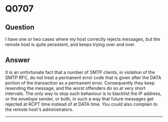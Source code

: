 Q0707
=====

Question
--------

I have one or two cases where my host correctly rejects messages, but
the remote host is quite persistent, and keeps trying over and over.

Answer
------

It is an unfortunate fact that a number of SMTP clients, in violation of
the SMTP RFC, do not treat a permanent error code that is given after
the DATA portion of the transaction as a permanent error. Consequently
they keep resending the message, and the worst offenders do so at very
short intervals. The only way to stop such behaviour is to blacklist the
IP address, or the envelope sender, or both, in such a way that future
messages get rejected at RCPT time instead of at DATA time. You could
also complain to the remote host's administrators.

* * * * *
